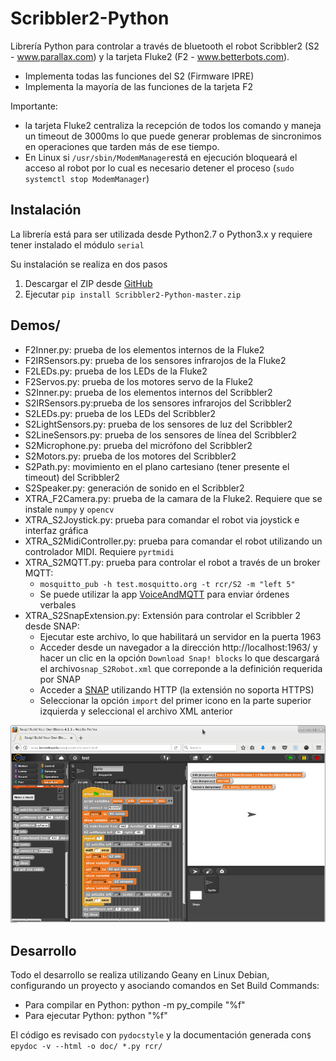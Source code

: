 Scribbler2-Python
=================

Librería Python para controlar a través de bluetooth el robot Scribbler2 (S2 - www.parallax.com) y la tarjeta Fluke2 (F2 - www.betterbots.com).

* Implementa todas las funciones del S2 (Firmware IPRE)
* Implementa la mayoría de las funciones de la tarjeta F2

Importante:
* la tarjeta Fluke2 centraliza la recepción de todos los comando y maneja un timeout de 3000ms lo que puede generar problemas de sincronimos en operaciones que tarden más de ese tiempo.
* En Linux si `/usr/sbin/ModemManager`está en ejecución bloqueará el acceso al robot por lo cual es necesario detener el proceso (`sudo systemctl stop ModemManager`)

## Instalación
La librería está para ser utilizada desde Python2.7 o Python3.x y requiere tener instalado el módulo `serial`

Su instalación se realiza en dos pasos
1. Descargar el ZIP desde [GitHub](https://github.com/titos-carrasco/Scribbler2-Python)
2. Ejecutar `pip install Scribbler2-Python-master.zip`


## Demos/
* F2Inner.py: prueba de los elementos internos de la Fluke2
* F2IRSensors.py: prueba de los sensores infrarojos de la Fluke2
* F2LEDs.py: prueba de los LEDs de la Fluke2
* F2Servos.py: prueba de los motores servo de la Fluke2
* S2Inner.py: prueba de los elementos internos del Scribbler2
* S2IRSensors.py:prueba de los sensores infrarojos del Scribbler2
* S2LEDs.py: prueba de los LEDs del Scribbler2
* S2LightSensors.py: prueba de los sensores de luz del Scribbler2
* S2LineSensors.py: prueba de los sensores de línea del Scribbler2
* S2Microphone.py: prueba del micrófono del Scribbler2
* S2Motors.py: prueba de los motores del Scribbler2
* S2Path.py: movimiento en el plano cartesiano (tener presente el timeout) del Scribbler2
* S2Speaker.py: generación de sonido en el Scribbler2
* XTRA_F2Camera.py: prueba de la camara de la Fluke2. Requiere que se instale `numpy` y `opencv`
* XTRA_S2Joystick.py: prueba para comandar el robot via joystick e interfaz gráfica
* XTRA_S2MidiController.py: prueba para comandar el robot utilizando un controlador MIDI. Requiere `pyrtmidi`
* XTRA_S2MQTT.py: prueba para controlar el robot a través de un broker MQTT:
  * `mosquitto_pub -h test.mosquitto.org -t rcr/S2 -m "left 5"`
  * Se puede utilizar la app [VoiceAndMQTT](https://github.com/titos-carrasco/VoiceAndMQTT) para enviar órdenes verbales
* XTRA_S2SnapExtension.py: Extensión para controlar el Scribbler 2 desde SNAP:
  * Ejecutar este archivo, lo que habilitará un servidor en la puerta 1963
  * Acceder desde un navegador a la dirección http://localhost:1963/ y hacer un clic en la opción `Download Snap! blocks` lo que descargará el archivo`snap_S2Robot.xml` que correponde a la definición requerida por SNAP
  * Acceder a [SNAP](http://snap.berkeley.edu/snapsource/snap.html) utilizando  HTTP (la extensión no soporta HTTPS)
  * Seleccionar la opción `import` del primer icono en la parte superior izquierda y seleccional el archivo XML anterior

![](snap.png)

## Desarrollo
Todo el desarrollo se realiza utilizando Geany en Linux Debian, configurando un proyecto y asociando comandos en Set Build Commands:

* Para compilar en Python: python -m py_compile "%f"
* Para ejecutar Python: python "%f"

El código es revisado con `pydocstyle` y la documentación generada con`$ epydoc -v --html -o doc/ *.py rcr/`


